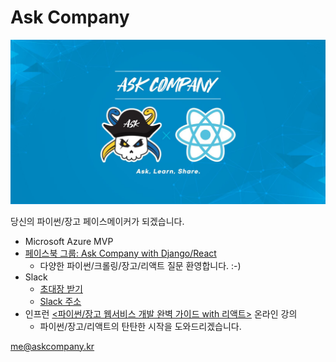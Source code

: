 # Ask Company

![](https://github.com/allieus/allieus/raw/master/assets/profile01.jpg)

당신의 파이썬/장고 페이스메이커가 되겠습니다.

+ Microsoft Azure MVP
+ [페이스북 그룹: Ask Company with Django/React](https://www.facebook.com/groups/askdjango)
    - 다양한 파이썬/크롤링/장고/리액트 질문 환영합니다. :-)
+ Slack
    - [초대장 받기](https://askcompany-kr.slack.com/join/shared_invite/zt-dyljnuxh-s_IBU5G42JCPWpDlmAgwuA)
    - [Slack 주소](https://askcompany-kr.slack.com/)
+ 인프런 [<파이썬/장고 웹서비스 개발 완벽 가이드 with 리액트>](https://www.inflearn.com/course/파이썬-장고-웹서비스?inst=6a0dda6d) 온라인 강의
    - 파이썬/장고/리액트의 탄탄한 시작을 도와드리겠습니다.

me@askcompany.kr

